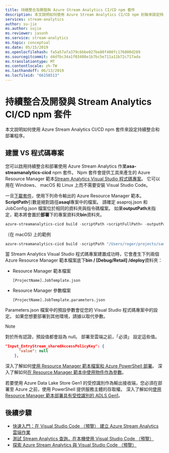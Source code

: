 ```yaml
---
title: 持續整合及開發與 Azure Stream Analytics CI/CD npm 套件
description: 本文說明如何使用 Azure Stream Analytics CI/CD npm 封裝來設定持續整合和部署程序。
services: stream-analytics
author: su-jie
ms.author: sujie
ms.reviewer: jasonh
ms.service: stream-analytics
ms.topic: conceptual
ms.date: 05/15/2019
ms.openlocfilehash: fa5a57afa379c6bbe027be80f400fc176800d289
ms.sourcegitcommit: d4dfbc34a1f03488e1b7bc5e711a11b72c717ada
ms.translationtype: MT
ms.contentlocale: zh-TW
ms.lasthandoff: 06/13/2019
ms.locfileid: "66158513"
---
```

# <a name="continuously-integrate-and-develop-with-stream-analytics-cicd-npm-package"></a>持續整合及開發與 Stream Analytics CI/CD npm 套件
本文說明如何使用 Azure Stream Analytics CI/CD npm 套件來設定持續整合和部署程序。

## <a name="build-the-vs-code-project"></a>建置 VS 程式碼專案

您可以啟用持續整合和部署使用 Azure Stream Analytics 作業**asa-streamanalytics-cicd** npm 套件。 Npm 套件會提供工具來產生的 Azure Resource Manager 範本[Stream Analytics Visual Studio 程式碼專案](quick-create-vs-code.md)。 它可以用在 Windows、 macOS 和 Linux 上而不需要安裝 Visual Studio Code。

一旦[下載套件](https://www.npmjs.com/package/azure-streamanalytics-cicd)，使用下列命令輸出的 Azure Resource Manager 範本。 **ScriptPath**引數是絕對路徑**asaql**專案中的檔案。 請確定 asaproj.json 和 JobConfig.json 檔案位於相同的資料夾與指令碼檔案。 如果**outputPath**未指定，範本將會置於**部署**下的專案資料夾**bin**資料夾。

```powershell
azure-streamanalytics-cicd build -scriptPath <scriptFullPath> -outputPath <outputPath>
```
（在 macOS) 上的範例
```powershell
azure-streamanalytics-cicd build -scriptPath "/Users/roger/projects/samplejob/script.asaql" 
```

當 Stream Analytics Visual Studio 程式碼專案建置成功時，它會產生下列兩個 Azure Resource Manager 範本檔案底下**bin / [Debug/Retail] /deploy**資料夾： 

*  Resource Manager 範本檔案

       [ProjectName].JobTemplate.json 

*  Resource Manager 參數檔案

       [ProjectName].JobTemplate.parameters.json   

Parameters.json 檔案中的預設參數會從您的 Visual Studio 程式碼專案中的設定。 如果您想要部署到其他環境，請據以取代參數。

> [!NOTE]
> 對於所有認證，預設值都會設為 null。 部署至雲端之前，「必須」  設定這些值。

```json
"Input_EntryStream_sharedAccessPolicyKey": {
      "value": null
    },
```
深入了解如何[使用 Resource Manager 範本檔案和 Azure PowerShell 部署](https://docs.microsoft.com/azure/azure-resource-manager/resource-group-template-deploy)。 深入了解如何[在 Resource Manager 範本中使用物件作為參數](https://docs.microsoft.com/azure/architecture/building-blocks/extending-templates/objects-as-parameters)。

若要使用 Azure Data Lake Store Gen1 的受控識別作為輸出接收端，您必須在部署至 Azure 之前，使用 PowerShell 提供服務主體的存取權。 深入了解如何[使用 Resource Manager 範本部署具有受控識別的 ADLS Gen1](stream-analytics-managed-identities-adls.md#resource-manager-template-deployment)。
## <a name="next-steps"></a>後續步驟

* [快速入門：在 Visual Studio Code （預覽） 建立 Azure Stream Analytics 雲端作業](quick-create-vs-code.md)
* [測試 Stream Analytics 查詢，在本機使用 Visual Studio Code （預覽）](vscode-local-run.md)
* [探索 Azure Stream Analytics 與 Visual Studio Code （預覽）](vscode-explore-jobs.md)
